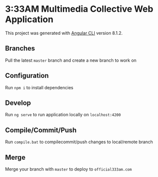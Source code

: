 # 3:33AM Multimedia Collective Web Application

This project was generated with [Angular CLI](https://github.com/angular/angular-cli) version 8.1.2.

## Branches

Pull the latest `master` branch and create a new branch to work on

## Configuration

Run `npm i` to install dependencies

## Develop 

Run `ng serve` to run application locally on `localhost:4200`

## Compile/Commit/Push

Run `compile.bat` to compilecommit/push changes to local/remote branch

## Merge

Merge your branch with `master` to deploy to `official333am.com`
